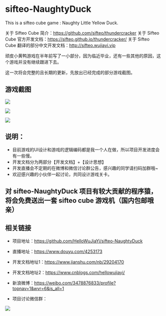 # sifteo-NaughtyDuck

This is a sifteo cube game : Naughty Little Yellow Duck.

关于 Sifteo Cube 简介：https://github.com/sifteo/thundercracker
关于 Sifteo Cube 官方开发文档：https://sifteo.github.io/thundercracker/
关于 Sifteo Cube 翻译的部分中文开发文档：http://sifteo.wujiayi.vip


顽皮小黄鸭游戏在半年前写了一小部分，因为临近毕业，还有一些其他的原因，这个游戏并没有继续跟进下去。

这一次将会完整的且长期的更新，先放出已经完成的部分游戏截图。

## 游戏截图

![](https://wx3.sinaimg.cn/mw690/cf5b72a1ly1fuz3prck5mj20ll06zdjt.jpg)

![](https://wx3.sinaimg.cn/mw690/cf5b72a1ly1fuz3pr9fzqj2074074q48.jpg)

![](https://wx2.sinaimg.cn/mw690/cf5b72a1ly1fuz3pr9r3tj2074074jsq.jpg)

## 说明：

- 目前游戏的UI设计和游戏的逻辑编码都是我一个人在做，所以项目开发进度会有一些慢。
- 开发文档分为两部分【开发文档】+【设计思想】
- 开发直播会不定期的在微博和微信讨论群公告，感兴趣的同学请扫码加群哦~
- 欢迎感兴趣的小伙伴一起讨论，共同设计游戏关卡。

## 对 sifteo-NaughtyDuck 项目有较大贡献的程序猿，将会免费送出一套 sifteo cube 游戏机（国内包邮哦亲）

## 相关链接

- 项目地址：https://github.com/HelloWuJiaYi/sifteo-NaughtyDuck

- 直播地址：https://www.douyu.com/4253173

- 开发文档地址1：https://www.jianshu.com/nb/29204170

- 开发文档地址2：https://www.cnblogs.com/hellowujiayi/

- 新浪微博：https://weibo.com/3478876833/profile?topnav=1&wvr=6&is_all=1

- 项目讨论微信群：

![](https://wx1.sinaimg.cn/mw690/cf5b72a1ly1fuz2r4p9ocj20u01bodkv.jpg)

